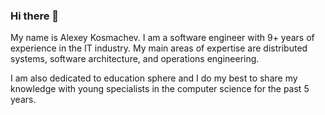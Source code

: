 ### Hi there 👋

My name is Alexey Kosmachev. I am a software engineer with 9+ years of experience in the IT industry. My main areas of expertise are distributed systems, software architecture, and operations engineering.

I am also dedicated to education sphere and I do my best to share my knowledge with young specialists in the computer science for the past 5 years.

<!--
**ADKosm/ADKosm** is a ✨ _special_ ✨ repository because its `README.md` (this file) appears on your GitHub profile.

Here are some ideas to get you started:

- 🔭 I’m currently working on ...
- 🌱 I’m currently learning ...
- 👯 I’m looking to collaborate on ...
- 🤔 I’m looking for help with ...
- 💬 Ask me about ...
- 📫 How to reach me: ...
- 😄 Pronouns: ...
- ⚡ Fun fact: ...
-->
